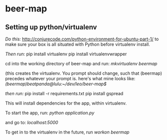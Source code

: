 beer-map
========


Setting up python/virtualenv
-------
*Do this:* http://conjurecode.com/python-environment-for-ubuntu-part-1/ to make sure your box is all situated with Python before virtualenv install.

 
*Then run:*
pip install virtualenv
pip install virtualenvwrapper
 
cd into the working directory of beer-map and run:
*mkvirtualenv beermap*

(this creates the virtualenv. You prompt should change, such that (beermap) precedes whatever your prompt is. here's what mine looks like:
*(beermap)beatpanda@lulu:~/dev/leo/beer-map$*

*then run:*
pip install -r requirements.txt
pip install gspread 

This will install dependencies for the app, within virtualenv.

To start the app, run:
*python application.py*


and go to:
*localhost:5000*

To get in to the virtualenv in the future, run
*workon beermap*
